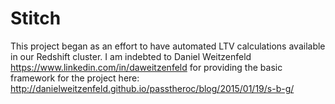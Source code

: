 # Stitch
This project began as an effort to have automated LTV calculations available in our Redshift cluster. 
I am indebted to Daniel Weitzenfeld <https://www.linkedin.com/in/daweitzenfeld> for providing 
the basic framework for the project here: http://danielweitzenfeld.github.io/passtheroc/blog/2015/01/19/s-b-g/

